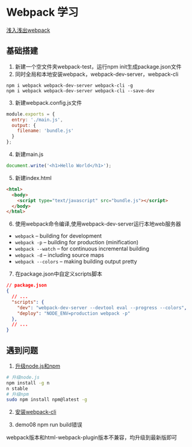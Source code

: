 # Webpack 学习

[浅入浅出webpack](https://juejin.im/post/5afa9cd0f265da0b981b9af9)

## 基础搭建

1. 新建一个空文件夹webpack-test，运行npm init生成package.json文件
2. 同时全局和本地安装webpack，webpack-dev-server，webpack-cli

```
npm i webpack webpack-dev-server webpack-cli -g
npm i webpack webpack-dev-server webpack-cli --save-dev
```

3. 新建webpack.config.js文件

```js
module.exports = {
  entry: './main.js',
  output: {
    filename: 'bundle.js'
  }
};

```
4. 新建main.js

```js
document.write('<h1>Hello World</h1>');
```

5. 新建index.html

```html
<html>
  <body>
    <script type="text/javascript" src="bundle.js"></script>
  </body>
</html>
```

6. 使用webpack命令编译,使用webpack-dev-server运行本地web服务器

* `webpack` – building for development
* `webpack -p` – building for production (minification)
* `webpack --watch` – for continuous incremental building
* `webpack -d` – including source maps
* `webpack --colors` – making building output pretty

7. 在package.json中自定义scripts脚本

```json
// package.json
{
  // ...
  "scripts": {
    "dev": "webpack-dev-server --devtool eval --progress --colors",
    "deploy": "NODE_ENV=production webpack -p"
  },
  // ...
}
```


## 遇到问题
1. [升级node.js和npm](https://segmentfault.com/a/1190000009025883)

```bash
# 升级node.js
npm install -g n
n stable
# 升级npm
sudo npm install npm@latest -g
```

2. [安装webpack-cli](https://segmentfault.com/a/1190000013699050)

3. demo08 npm run build错误

webpack版本和html-webpack-plugin版本不兼容，均升级到最新版即可